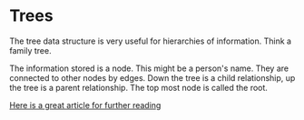 # Trees

The tree data structure is very useful for hierarchies of information. Think a family tree. 

The information stored is a node. This might be a person's name. They are connected to other nodes by edges. Down the tree is a child relationship, up the tree is a parent relationship. The top most node is called the root.

[Here is a great article for further reading](https://www.freecodecamp.org/news/all-you-need-to-know-about-tree-data-structures-bceacb85490c/)

